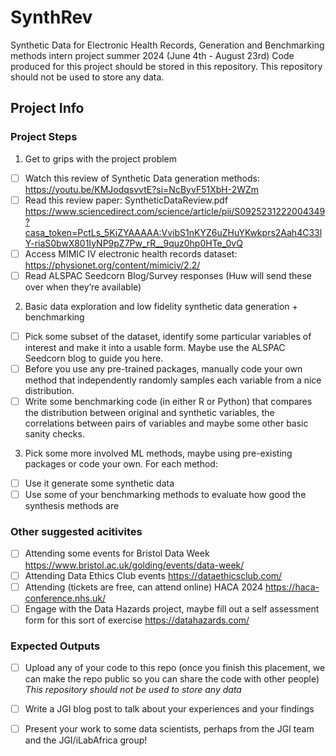 # SynthRev

Synthetic Data for Electronic Health Records, Generation and Benchmarking methods intern project summer 2024 (June 4th - August 23rd)
Code produced for this project should be stored in this repository. This repository should not be used to store any data.

## Project Info

### Project Steps

1.	Get to grips with the project problem
- [ ]	Watch this review of Synthetic Data generation methods: https://youtu.be/KMJodqsvvtE?si=NcByvF51XbH-2WZm 
-	[ ] Read this review paper: SyntheticDataReview.pdf
https://www.sciencedirect.com/science/article/pii/S0925231222004349?casa_token=PctLs_5KiZYAAAAA:VvibS1nKYZ6uZHuYKwkprs2Aah4C33lY-riaS0bwX801IyNP9pZ7Pw_rR__9quz0hp0HTe_0vQ
-	[ ] Access MIMIC IV electronic health records dataset: https://physionet.org/content/mimiciv/2.2/
-	[ ] Read ALSPAC Seedcorn Blog/Survey responses
(Huw will send these over when they’re available)
2.	Basic data exploration and low fidelity synthetic data generation + benchmarking
-	[ ] Pick some subset of the dataset, identify some particular variables of interest and make it into a usable form. Maybe use the ALSPAC Seedcorn blog to guide you here.
-	[ ] Before you use any pre-trained packages, manually code your own method that independently randomly samples each variable from a nice distribution. 
-	[ ] Write some benchmarking code (in either R or Python) that compares the distribution between original and synthetic variables, the correlations between pairs of variables and maybe some other basic sanity checks.
3.	Pick some more involved ML methods, maybe using pre-existing packages or code your own. For each method:
- [ ] Use it generate some synthetic data
- [ ] Use some of your benchmarking methods to evaluate how good the synthesis methods are

### Other suggested acitivites 

-	[ ] Attending some events for Bristol Data Week https://www.bristol.ac.uk/golding/events/data-week/ 
-	[ ] Attending Data Ethics Club events https://dataethicsclub.com/ 
-	[ ] Attending (tickets are free, can attend online) HACA 2024 https://haca-conference.nhs.uk/
-	[ ] Engage with the Data Hazards project, maybe fill out a self assessment form for this sort of exercise https://datahazards.com/

### Expected Outputs

- [ ] Upload any of your code to this repo (once you finish this placement, we can make the repo public so you can share the code with other people) *This repository should not be used to store any data*
- [ ] Write a JGI blog post to talk about your experiences and your findings
- [ ] Present your work to some data scientists, perhaps from the JGI team and the JGI/iLabAfrica group!

